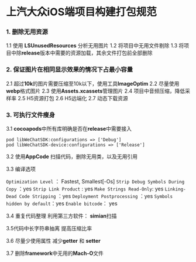 # 上汽大众iOS端项目构建打包规范

### 1. 删除无用资源
1.1 使用 **LSUnusedResources** 分析无用图片
1.2 将项目中无用文件剔除
1.3 将项目中除**release**版本中需要的资源加载，其余文件打包前全部删除

### 2. 保证图片在相同显示效果的情况下占最小容量
2.1 超过**10k**的图片需要压缩至10k以下，使用工具**ImageOptim**
2.2 尽量使用**webp**格式图片
2.3 使用**Assets.xcassets**管理图片
2.4 项目中音频压缩，降低采样率
2.5 H5资源打包
2.6 H5远端化
2.7 动态下载资源

### 3. 可执行文件瘦身

3.1 **cocoapods**中所有库明确是否在**release**中需要接入

```
pod libWeChatSDK:configurations => ['Debug']
pod libWeChatSDK-device:configurations => ['Release']
```

3.2 使用**AppCode** 扫描代码，删除无用类，以及无用引用

3.3 编译选项

`Optimization Level` ： Fastest, Smallest[-Os]
`Strip Debug Symbols During Copy` ：yes
`Strip Link Product` : yes
`Make Strings Read-Only`: yes
`Linking-Dead Code Stripping` ：yes
`Deployment Postprocessing` ：yes
`Symbols hidden by default`：yes
`Enable bitcode`： yes

3.4 重复代码整理
利用第三方软件： **simian**扫描

3.5代码中长字符串抽离
提高压缩比率

3.6 尽量少使用属性 减少**getter** 和 **setter**

3.7 删除**framework**中无用的**Mach-O**文件




